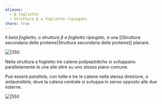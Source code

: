 ```yaml
---
aliases:
  - β-foglietto
  - Struttura β a foglietto ripiegato
share: true
---
```


Il *beta foglietto*, o *struttura β a foglietto ripiegato*, è una [[Struttura secondaria delle proteine|Struttura secondaria delle proteine]] planare.

![|350](d32bd8b2cc6c53f54b326a6fed06590b_MD5%201.png)


Nella struttura a foglietto tre catene polipeptidiche si sviluppano parallelamente le une alle altre su uno stesso piano comune.

Può essere *parallela*, con tutte e tre le catene nella stessa direzione, o *antiparallela*, dove la catena centrale si sviluppa in senso opposto alle due esterne.

![|550](41dd81207100383b92b6c87719b303d9_MD5%201.png)